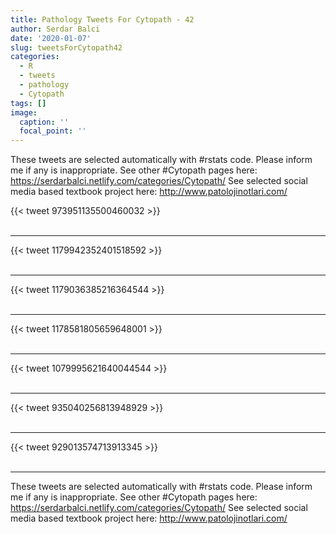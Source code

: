 ```yaml
---
title: Pathology Tweets For Cytopath - 42
author: Serdar Balci
date: '2020-01-07'
slug: tweetsForCytopath42
categories:
  - R
  - tweets
  - pathology
  - Cytopath
tags: []
image:
  caption: ''
  focal_point: ''
---
```



These tweets are selected automatically with #rstats code. Please inform me if any is inappropriate.
See other #Cytopath pages here: https://serdarbalci.netlify.com/categories/Cytopath/ 
See selected social media based textbook project here: http://www.patolojinotlari.com/

{{< tweet 973951135500460032 >}}
<br>
<br>
<hr>
{{< tweet 1179942352401518592 >}}
<br>
<br>
<hr>
{{< tweet 1179036385216364544 >}}
<br>
<br>
<hr>
{{< tweet 1178581805659648001 >}}
<br>
<br>
<hr>
{{< tweet 1079995621640044544 >}}
<br>
<br>
<hr>
{{< tweet 935040256813948929 >}}
<br>
<br>
<hr>
{{< tweet 929013574713913345 >}}
<br>
<br>
<hr>


These tweets are selected automatically with #rstats code. Please inform me if any is inappropriate.
See other #Cytopath pages here: https://serdarbalci.netlify.com/categories/Cytopath/ 
See selected social media based textbook project here: http://www.patolojinotlari.com/
